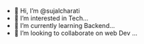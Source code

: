 - 👋 Hi, I’m @sujalcharati
- 👀 I’m interested in Tech...
- 🌱 I’m currently learning Backend...
- 💞️ I’m looking to collaborate on web Dev ...




